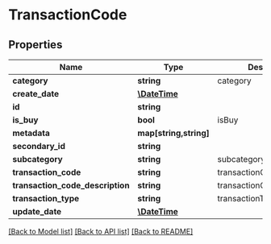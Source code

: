 # TransactionCode

## Properties
Name | Type | Description | Notes
------------ | ------------- | ------------- | -------------
**category** | **string** | category | [optional] 
**create_date** | [**\DateTime**](\DateTime.md) |  | [optional] 
**id** | **string** |  | [optional] 
**is_buy** | **bool** | isBuy | [optional] 
**metadata** | **map[string,string]** |  | [optional] 
**secondary_id** | **string** |  | [optional] 
**subcategory** | **string** | subcategory | [optional] 
**transaction_code** | **string** | transactionCode | 
**transaction_code_description** | **string** | transactionCodeDescription | [optional] 
**transaction_type** | **string** | transactionType | [optional] 
**update_date** | [**\DateTime**](\DateTime.md) |  | [optional] 

[[Back to Model list]](../README.md#documentation-for-models) [[Back to API list]](../README.md#documentation-for-api-endpoints) [[Back to README]](../README.md)


